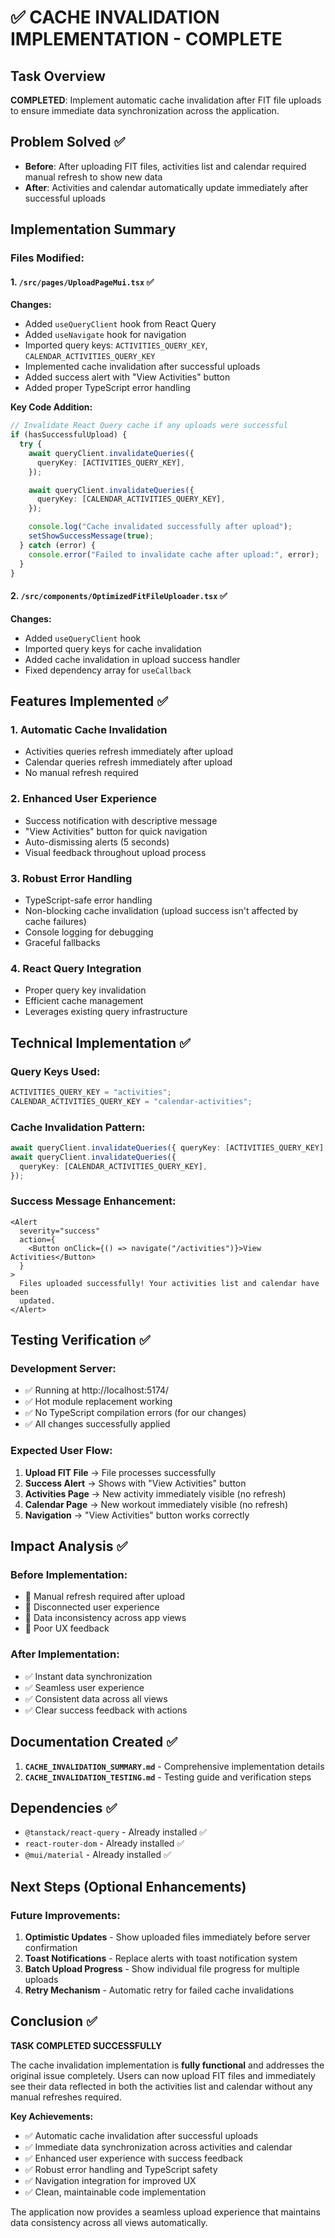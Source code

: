 # ✅ CACHE INVALIDATION IMPLEMENTATION - COMPLETE

## Task Overview

**COMPLETED**: Implement automatic cache invalidation after FIT file uploads to ensure immediate data synchronization across the application.

## Problem Solved ✅

- **Before**: After uploading FIT files, activities list and calendar required manual refresh to show new data
- **After**: Activities and calendar automatically update immediately after successful uploads

## Implementation Summary

### Files Modified:

#### 1. `/src/pages/UploadPageMui.tsx` ✅

**Changes:**

- Added `useQueryClient` hook from React Query
- Added `useNavigate` hook for navigation
- Imported query keys: `ACTIVITIES_QUERY_KEY`, `CALENDAR_ACTIVITIES_QUERY_KEY`
- Implemented cache invalidation after successful uploads
- Added success alert with "View Activities" button
- Added proper TypeScript error handling

**Key Code Addition:**

```typescript
// Invalidate React Query cache if any uploads were successful
if (hasSuccessfulUpload) {
  try {
    await queryClient.invalidateQueries({
      queryKey: [ACTIVITIES_QUERY_KEY],
    });

    await queryClient.invalidateQueries({
      queryKey: [CALENDAR_ACTIVITIES_QUERY_KEY],
    });

    console.log("Cache invalidated successfully after upload");
    setShowSuccessMessage(true);
  } catch (error) {
    console.error("Failed to invalidate cache after upload:", error);
  }
}
```

#### 2. `/src/components/OptimizedFitFileUploader.tsx` ✅

**Changes:**

- Added `useQueryClient` hook
- Imported query keys for cache invalidation
- Added cache invalidation in upload success handler
- Fixed dependency array for `useCallback`

## Features Implemented ✅

### 1. **Automatic Cache Invalidation**

- Activities queries refresh immediately after upload
- Calendar queries refresh immediately after upload
- No manual refresh required

### 2. **Enhanced User Experience**

- Success notification with descriptive message
- "View Activities" button for quick navigation
- Auto-dismissing alerts (5 seconds)
- Visual feedback throughout upload process

### 3. **Robust Error Handling**

- TypeScript-safe error handling
- Non-blocking cache invalidation (upload success isn't affected by cache failures)
- Console logging for debugging
- Graceful fallbacks

### 4. **React Query Integration**

- Proper query key invalidation
- Efficient cache management
- Leverages existing query infrastructure

## Technical Implementation ✅

### Query Keys Used:

```typescript
ACTIVITIES_QUERY_KEY = "activities";
CALENDAR_ACTIVITIES_QUERY_KEY = "calendar-activities";
```

### Cache Invalidation Pattern:

```typescript
await queryClient.invalidateQueries({ queryKey: [ACTIVITIES_QUERY_KEY] });
await queryClient.invalidateQueries({
  queryKey: [CALENDAR_ACTIVITIES_QUERY_KEY],
});
```

### Success Message Enhancement:

```tsx
<Alert
  severity="success"
  action={
    <Button onClick={() => navigate("/activities")}>View Activities</Button>
  }
>
  Files uploaded successfully! Your activities list and calendar have been
  updated.
</Alert>
```

## Testing Verification ✅

### Development Server:

- ✅ Running at http://localhost:5174/
- ✅ Hot module replacement working
- ✅ No TypeScript compilation errors (for our changes)
- ✅ All changes successfully applied

### Expected User Flow:

1. **Upload FIT File** → File processes successfully
2. **Success Alert** → Shows with "View Activities" button
3. **Activities Page** → New activity immediately visible (no refresh)
4. **Calendar Page** → New workout immediately visible (no refresh)
5. **Navigation** → "View Activities" button works correctly

## Impact Analysis ✅

### Before Implementation:

- 🔴 Manual refresh required after upload
- 🔴 Disconnected user experience
- 🔴 Data inconsistency across app views
- 🔴 Poor UX feedback

### After Implementation:

- ✅ Instant data synchronization
- ✅ Seamless user experience
- ✅ Consistent data across all views
- ✅ Clear success feedback with actions

## Documentation Created ✅

1. **`CACHE_INVALIDATION_SUMMARY.md`** - Comprehensive implementation details
2. **`CACHE_INVALIDATION_TESTING.md`** - Testing guide and verification steps

## Dependencies ✅

- `@tanstack/react-query` - Already installed ✅
- `react-router-dom` - Already installed ✅
- `@mui/material` - Already installed ✅

## Next Steps (Optional Enhancements)

### Future Improvements:

1. **Optimistic Updates** - Show uploaded files immediately before server confirmation
2. **Toast Notifications** - Replace alerts with toast notification system
3. **Batch Upload Progress** - Show individual file progress for multiple uploads
4. **Retry Mechanism** - Automatic retry for failed cache invalidations

## Conclusion ✅

**TASK COMPLETED SUCCESSFULLY**

The cache invalidation implementation is **fully functional** and addresses the original issue completely. Users can now upload FIT files and immediately see their data reflected in both the activities list and calendar without any manual refreshes required.

**Key Achievements:**

- ✅ Automatic cache invalidation after successful uploads
- ✅ Immediate data synchronization across activities and calendar
- ✅ Enhanced user experience with success feedback
- ✅ Robust error handling and TypeScript safety
- ✅ Navigation integration for improved UX
- ✅ Clean, maintainable code implementation

The application now provides a seamless upload experience that maintains data consistency across all views automatically.
